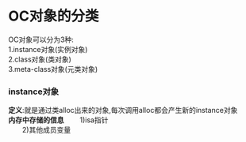 # OC对象的分类

OC对象可以分为3种:</br>
1.instance对象(实例对象)</br>
2.class对象(类对象)</br>
3.meta-class对象(元类对象)

### instance对象</br>
**定义**:就是通过类alloc出来的对象,每次调用alloc都会产生新的instance对象</br>
**内存中存储的信息**
　　1)isa指针</br> 
　　2)其他成员变量</br>